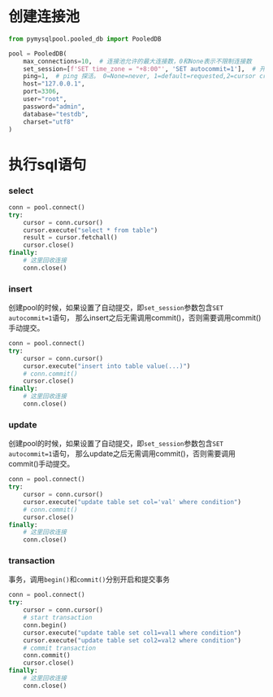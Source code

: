 # 创建连接池
```python
from pymysqlpool.pooled_db import PooledDB

pool = PooledDB(
    max_connections=10,  # 连接池允许的最大连接数，0和None表示不限制连接数
    set_session=[f'SET time_zone = "+8:00"', 'SET autocommit=1'],  # 开始会话前执行的命令列表。如：["set datestyle to …", "set time zone …"]
    ping=1,  # ping 探活。 0=None=never, 1=default=requested,2=cursor created, 4=query executed,7=always
    host="127.0.0.1",
    port=3306,
    user="root",
    password="admin",
    database="testdb",
    charset="utf8"
)
```
# 执行sql语句
### select
```python
conn = pool.connect()
try:
    cursor = conn.cursor()
    cursor.execute("select * from table")
    result = cursor.fetchall()
    cursor.close()
finally:
    # 这里回收连接
    conn.close()
```
### insert
创建pool的时候，如果设置了自动提交，即`set_session`参数包含`SET autocommit=1`语句，
那么insert之后无需调用commit()，否则需要调用commit()手动提交。
```python
conn = pool.connect()
try:
    cursor = conn.cursor()
    cursor.execute("insert into table value(...)")
    # conn.commit()
    cursor.close()
finally:
    # 这里回收连接
    conn.close()
```

### update
创建pool的时候，如果设置了自动提交，即`set_session`参数包含`SET autocommit=1`语句，
那么update之后无需调用commit()，否则需要调用commit()手动提交。
```python
conn = pool.connect()
try:
    cursor = conn.cursor()
    cursor.execute("update table set col='val' where condition")
    # conn.commit()
    cursor.close()
finally:
    # 这里回收连接
    conn.close()
```

### transaction
事务，调用`begin()`和`commit()`分别开启和提交事务
```python
conn = pool.connect()
try:
    cursor = conn.cursor()
    # start transaction
    conn.begin()
    cursor.execute("update table set col1=val1 where condition")
    cursor.execute("update table set col2=val2 where condition")
    # commit transaction
    conn.commit()
    cursor.close()
finally:
    # 这里回收连接
    conn.close()
```


